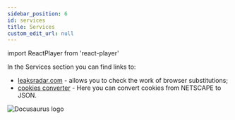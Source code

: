 ```yaml
---
sidebar_position: 6
id: services
title: Services
custom_edit_url: null
---
```

import ReactPlayer from 'react-player'

In the Services section you can find links to:
* [leaksradar.com](https://leaksradar.com/) - allows you to check the work of browser substitutions;
* [cookies converter](https://leaksradar.com/converter) - Here you can convert cookies from NETSCAPE to JSON.

![Docusaurus logo](/img/1-app/9-services/eng/services-1.png)